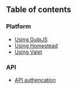 ## Table of contents

### Platform

- [Using GulpJS](Gulpjs.md)
- [Using Homestead](homestead.md)
- [Using Valet](Valet.md)

### API

- [API authencation](api-authentication.md)
